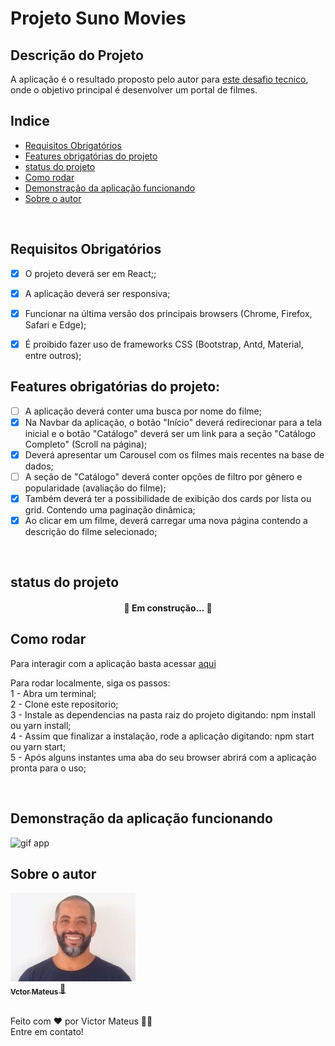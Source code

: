 # Projeto Suno Movies


## Descrição do Projeto

<p>A aplicação é o resultado proposto pelo autor para <a href="https://github.com/vicmafe/queue-manager/edit/main/README.md">este desafio tecnico</a>, onde o objetivo principal é desenvolver um portal de filmes.</p>


## Indice

 - <a href="##Requisitos Obrigatórios">Requisitos Obrigatórios</a><br>
 - <a href="##Features obrigatórias do projeto">Features obrigatórias do projeto</a><br>
 - <a href="##status do projeto">status do projeto</a><br>
 - <a href="##Como rodar">Como rodar</a><br>
 - <a href="##Demonstração da aplicação funcionando">Demonstração da aplicação funcionando</a><br>
 - <a href="##Sobre o autor">Sobre o autor</a><br>
 <br>


## Requisitos Obrigatórios

  - [x] O projeto deverá ser em React;;
  - [x] A aplicação deverá ser responsiva;
  - [x] Funcionar na última versão dos principais browsers (Chrome, Firefox, Safari e Edge);
  - [x] É proibido fazer uso de frameworks CSS (Bootstrap, Antd, Material, entre outros);


## Features obrigatórias do projeto:

  - [ ] A aplicação deverá conter uma busca por nome do filme;
  - [x] Na Navbar da aplicação, o botão "Início" deverá redirecionar para a tela inicial e o botão "Catálogo" deverá ser um link para a seção "Catálogo Completo" (Scroll na página);
  - [x] Deverá apresentar um Carousel com os filmes mais recentes na base de dados;
  - [ ] A seção de "Catálogo" deverá conter opções de filtro por gênero e popularidade (avaliação do filme);
  - [x] Também deverá ter a possibilidade de exibição dos cards por lista ou grid. Contendo uma paginação dinâmica;
  - [x] Ao clicar em um filme, deverá carregar uma nova página contendo a descrição do filme selecionado;
  <br>


## status do projeto

  <h4 align="center"> 
    🚧  Em construção...  🚧
  </h4>


## Como rodar

<p>
  Para interagir com a aplicação basta acessar <a href="https://suno-movies.herokuapp.com/catalog">aqui</a>
</p>

<p>
  Para rodar localmente, siga os passos:<br>
  1 - Abra um terminal;<br>
  2 - Clone este repositorio;<br>
  3 - Instale as dependencias na pasta raiz do projeto digitando: npm install ou yarn install;<br>
  4 - Assim que finalizar a instalação, rode a aplicação digitando: npm start ou yarn start;<br>
  5 - Após alguns instantes uma aba do seu browser abrirá com a aplicação pronta para o uso;<br>
</p>
<br>


## Demonstração da aplicação funcionando

  <img alt="gif app" title="#gifAppSuno" src="./app-suno-movies.gif" width="800px;" />
  <br>


## Sobre o autor

<a href="https://www.linkedin.com/in/victor-mateus-ferreira/">
 <img style={border-radius: 50%} src="./Avatar.jpeg" width="200px;" alt=""/>
 <br>
 <sub><b>Vctor Mateus </b></sub>🚀</a><br>
<br>

<p>
Feito com ❤️ por Victor Mateus 👋🏽<br>
Entre em contato!
</p>